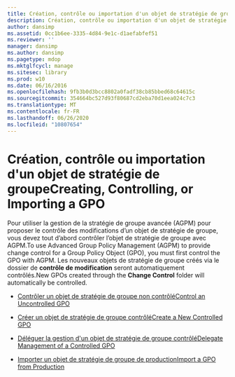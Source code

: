 ```yaml
---
title: Création, contrôle ou importation d'un objet de stratégie de groupe
description: Création, contrôle ou importation d'un objet de stratégie de groupe
author: dansimp
ms.assetid: 0cc1b6ee-3335-4d84-9e1c-d1aefabfef51
ms.reviewer: ''
manager: dansimp
ms.author: dansimp
ms.pagetype: mdop
ms.mktglfcycl: manage
ms.sitesec: library
ms.prod: w10
ms.date: 06/16/2016
ms.openlocfilehash: 9fb3b0d3bcc8802a0fadf38cb85bbed68c64615c
ms.sourcegitcommit: 354664bc527d93f80687cd2eba70d1eea024c7c3
ms.translationtype: MT
ms.contentlocale: fr-FR
ms.lasthandoff: 06/26/2020
ms.locfileid: "10807654"
---
```

# <span data-ttu-id="3bce4-103">Création, contrôle ou importation d'un objet de stratégie de groupe</span><span class="sxs-lookup"><span data-stu-id="3bce4-103">Creating, Controlling, or Importing a GPO</span></span>


<span data-ttu-id="3bce4-104">Pour utiliser la gestion de la stratégie de groupe avancée (AGPM) pour proposer le contrôle des modifications d’un objet de stratégie de groupe, vous devez tout d’abord contrôler l’objet de stratégie de groupe avec AGPM.</span><span class="sxs-lookup"><span data-stu-id="3bce4-104">To use Advanced Group Policy Management (AGPM) to provide change control for a Group Policy Object (GPO), you must first control the GPO with AGPM.</span></span> <span data-ttu-id="3bce4-105">Les nouveaux objets de stratégie de groupe créés via le dossier de **contrôle de modification** seront automatiquement contrôlés.</span><span class="sxs-lookup"><span data-stu-id="3bce4-105">New GPOs created through the **Change Control** folder will automatically be controlled.</span></span>

-   [<span data-ttu-id="3bce4-106">Contrôler un objet de stratégie de groupe non contrôlé</span><span class="sxs-lookup"><span data-stu-id="3bce4-106">Control an Uncontrolled GPO</span></span>](control-an-uncontrolled-gpo-agpm30ops.md)

-   [<span data-ttu-id="3bce4-107">Créer un objet de stratégie de groupe contrôlé</span><span class="sxs-lookup"><span data-stu-id="3bce4-107">Create a New Controlled GPO</span></span>](create-a-new-controlled-gpo-agpm30ops.md)

-   [<span data-ttu-id="3bce4-108">Déléguer la gestion d'un objet de stratégie de groupe contrôlé</span><span class="sxs-lookup"><span data-stu-id="3bce4-108">Delegate Management of a Controlled GPO</span></span>](delegate-management-of-a-controlled-gpo-agpm30ops.md)

-   [<span data-ttu-id="3bce4-109">Importer un objet de stratégie de groupe de production</span><span class="sxs-lookup"><span data-stu-id="3bce4-109">Import a GPO from Production</span></span>](import-a-gpo-from-production-editor-agpm30ops.md)

 

 





